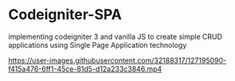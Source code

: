 
# Codeigniter-SPA
implementing codeigniter 3 and vanilla JS to create simple CRUD applications using Single Page Application technology

https://user-images.githubusercontent.com/32188317/127195090-f415a476-6ff1-45ce-81d5-d12a233c3846.mp4

